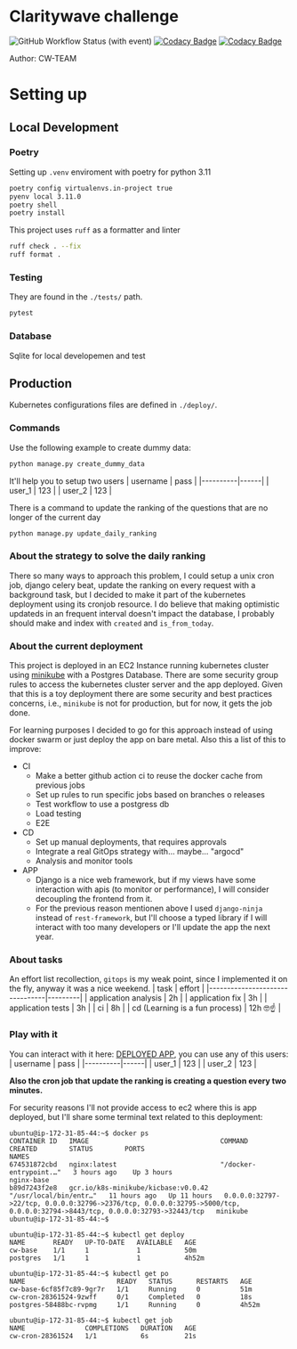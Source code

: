 # Claritywave challenge
![GitHub Workflow Status (with event)](https://img.shields.io/github/actions/workflow/status/enfasis/cw_django_dev/ec2.yml?label=Workflow)
[![Codacy Badge](https://app.codacy.com/project/badge/Grade/bd9cd7f2b3404a1b84a7bf17c1ab9d4d)](https://app.codacy.com/gh/enfasis/cw_django_dev/dashboard?utm_source=gh&utm_medium=referral&utm_content=&utm_campaign=Badge_grade)
[![Codacy Badge](https://app.codacy.com/project/badge/Coverage/bd9cd7f2b3404a1b84a7bf17c1ab9d4d)](https://app.codacy.com/gh/enfasis/cw_django_dev/dashboard?utm_source=gh&utm_medium=referral&utm_content=&utm_campaign=Badge_coverage)


Author: CW-TEAM

# Setting up 

## Local Development

### Poetry
Setting up `.venv` enviroment with poetry for python 3.11
```sh
poetry config virtualenvs.in-project true
pyenv local 3.11.0
poetry shell 
poetry install 
```

This project uses `ruff` as a formatter and linter
``` sh
ruff check . --fix
ruff format .
```

### Testing
They are found in the `./tests/` path.
``` sh
pytest
```

### Database
Sqlite for local developemen and test

## Production 
Kubernetes configurations files are defined in `./deploy/`.

### Commands
Use the following example to create dummy data:
```sh
python manage.py create_dummy_data
```
It'll help you to setup two users
| username | pass |
|----------|------|
| user_1   | 123  |
| user_2   | 123  |

There is a command to update the ranking of the questions that are no longer of the current day
```sh
python manage.py update_daily_ranking
```

### About the strategy to solve the daily ranking
There so many ways to approach this problem, I could setup a unix cron job, django celery beat, update the ranking on every request with a background task, but I decided to make it part of the kubernetes deployment using its cronjob resource. I do believe that making optimistic updateds in an frequent interval doesn't impact the database, I probably should make and index with `created` and `is_from_today`.

### About the current deployment
This project is deployed in an EC2 Instance running kubernetes cluster using [minikube](https://minikube.sigs.k8s.io/docs/) with a Postgres Database.
There are some security group rules to access the kubernetes cluster server and the app deployed. Given that this is a toy deployment there are some security and best practices concerns, i.e., `minikube` is not for production, but for now, it gets the job done. 

For learning purposes I decided to go for this approach instead of using docker swarm or just deploy the app on bare metal. Also this a list of this to improve:

- CI
    - Make a better github action ci to reuse the docker cache from previous jobs
    - Set up rules to run specific jobs based on branches o releases
    - Test workflow to use a postgress db 
    - Load testing
    - E2E
- CD
    - Set up manual deployments, that requires approvals 
    - Integrate a real GitOps strategy with... maybe... "argocd" 
    - Analysis and monitor tools
- APP
    - Django is a nice web framework, but if my views have some interaction with apis (to monitor or performance), I will consider decoupling the frontend from it.
    - For the previous reason mentionen above I used `django-ninja` instead of `rest-framework`, but I'll choose a typed library if I will interact with too many developers or I'll update the app the next year.
 
 
### About tasks
An effort list recollection, `gitops` is my weak point, since I implemented it on the fly, anyway it was a nice weekend.
| task                           | effort  |
|--------------------------------|---------|
| application analysis           | 2h      |
| application fix                | 3h      |
| application tests              | 3h      |
| ci                             | 8h      |
| cd (Learning is a fun process) | 12h 🤓☝ |

### Play with it
You can interact with it here: [DEPLOYED APP](http://184.73.145.237/), you can use any of this users:
| username | pass |
|----------|------|
| user_1   | 123  |
| user_2   | 123  |

**Also the cron job that update the ranking is creating a question every two minutes.**

For security reasons I'll not provide access to ec2 where this is app deployed, but I'll share some terminal text related to this deployment:
```
ubuntu@ip-172-31-85-44:~$ docker ps
CONTAINER ID   IMAGE                                 COMMAND                  CREATED        STATUS        PORTS                                                                                                                        NAMES
674531872cbd   nginx:latest                          "/docker-entrypoint.…"   3 hours ago    Up 3 hours                                                                                                                                 nginx-base
b89d7243f2e8   gcr.io/k8s-minikube/kicbase:v0.0.42   "/usr/local/bin/entr…"   11 hours ago   Up 11 hours   0.0.0.0:32797->22/tcp, 0.0.0.0:32796->2376/tcp, 0.0.0.0:32795->5000/tcp, 0.0.0.0:32794->8443/tcp, 0.0.0.0:32793->32443/tcp   minikube
ubuntu@ip-172-31-85-44:~$
```
```
ubuntu@ip-172-31-85-44:~$ kubectl get deploy
NAME       READY   UP-TO-DATE   AVAILABLE   AGE
cw-base    1/1     1            1           50m
postgres   1/1     1            1           4h52m
```
```
ubuntu@ip-172-31-85-44:~$ kubectl get po
NAME                       READY   STATUS      RESTARTS   AGE
cw-base-6cf85f7c89-9gr7r   1/1     Running     0          51m
cw-cron-28361524-9zwff     0/1     Completed   0          18s
postgres-58488bc-rvpmg     1/1     Running     0          4h52m
```
```
ubuntu@ip-172-31-85-44:~$ kubectl get job
NAME               COMPLETIONS   DURATION   AGE
cw-cron-28361524   1/1           6s         21s
```
